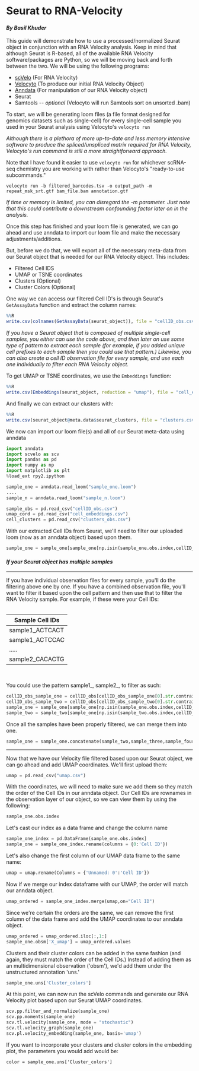 # Seurat to RNA-Velocity
#### *By Basil Khuder*

This guide will demonstrate how to use a processed/normalized Seurat object in conjunction with an RNA Velocity analysis. Keep in mind that although Seurat is R-based, all of the available RNA Velocity software/packages are Python, so we will be moving back and forth between the two. We will be using the following programs: <br>

- [scVelo](https://github.com/theislab/scvelo) (For RNA Velocity)
- [Velocyto](http://velocyto.org/) (To produce our initial RNA Velocity Object)
- [Anndata](https://icb-anndata.readthedocs-hosted.com/en/stable/) (For manipulation of our RNA Velocity object)
- Seurat
- Samtools 
 -- *optional* (Velocyto will run Samtools sort on unsorted .bam)

To start, we will be generating loom files (a file format designed for genomics datasets such as single-cell) for every single-cell sample you used in your Seurat analysis using Velocyto's ```velocyto run```

*Although there is a plethora of more up-to-date and less memory intensive software to produce the spliced/unspliced matrix required
for RNA Velocity, Velocyto's run command is still a more straightforward approach.*

Note that I have found it easier to use ```velocyto run``` 
for whichever scRNA-seq chemistry you are working with rather than Velocyto's "ready-to-use subcommands." 
``` 
velocyto run -b filtered_barcodes.tsv -o output_path -m repeat_msk_srt.gtf bam_file.bam annotation.gtf
```
*If time or memory is limited, you can disregard the -m parameter. Just note that this could contribute a downstream confounding factor
later on in the analysis.*

Once this step has finished and your loom file is generated, we can go ahead and use anndata to import our loom file and make the necessary adjustments/additions. 

But, before we do that, we will export all of the necessary meta-data from our Seurat object that is needed for our RNA Velocity object. This includes:

- Filtered Cell IDS
- UMAP or TSNE coordinates
- Clusters (Optional)
- Cluster Colors (Optional)

One way we can access our filtered Cell ID's is through Seurat's ```GetAssayData``` function and extract the column names:

``` r
%%R
write.csv(colnames(GetAssayData(seurat_object)), file = "cellID_obs.csv")
```
*If you have a Seurat object that is composed of multiple single-cell samples, you either can use the code above, and then later
on use some type of pattern to extract each sample (for example, if you added unique cell prefixes to each sample then you
could use that pattern.)  Likewise, you can also create a cell ID observation file for every sample, and use each one 
individually to filter each RNA Velocity object.*

To get UMAP or TSNE coordinates, we use the ```Embeddings``` function:

``` r
%%R
write.csv(Embeddings(seurat_object, reduction = "umap"), file = "cell_embeddings.csv")
```
And finally we can extract our clusters with: 

```r
%%R
write.csv(seurat_object@meta.data$seurat_clusters, file = "clusters.csv")
```

We now can import our loom file(s) and all of our Seurat meta-data using anndata

```python
import anndata
import scvelo as scv
import pandas as pd
import numpy as np
import matplotlib as plt
%load_ext rpy2.ipython

sample_one = anndata.read_loom("sample_one.loom")
.... 
sample_n = anndata.read_loom("sample_n.loom")

sample_obs = pd.read_csv("cellID_obs.csv")
umap_cord = pd.read_csv("cell_embeddings.csv")
cell_clusters = pd.read_csv("clusters_obs.csv")
```

With our extracted Cell IDs from Seurat, we'll need to filter our uploaded loom (now as an anndata object) based upon them.  

``` python
sample_one = sample_one[sample_one[np.isin(sample_one.obs.index,cellID_obs[0])]]
```
#### *If your Seurat object has multiple samples*<br>
-------------------------------------------------
If you have individual observation files for every sample, you'll do the filtering above one by one.  If you have a combined observation file, you'll want to filter it based upon the cell pattern and then use that to filter the RNA Velocity sample. For example, if these
were your Cell IDs:
<br><br>

| Sample Cell IDs | 
| ------------- | 
| sample1_ACTCACT |
| sample1_ACTCCAC |
|  .....          |
| sample2_CACACTG |

<br>

You could use the pattern sample1_, sample2_, to filter as such:

``` python
cellID_obs_sample_one = cellID_obs[cellID_obs_sample_one[0].str.contrains("sample1_")]
cellID_obs_sample_two = cellID_obs[cellID_obs_sample_two[0].str.contrains("sample2_")]
sample_one = sample_one[sample_one[np.isin(sample_one.obs.index,cellID_obs_sample_one)]]
sample_two = sample_two[sample_one[np.isin(sample_two.obs.index,cellID_obs_sample_two)]]
```
Once all the samples have been properly filtered, we can merge them into one. 
``` python
sample_one = sample_one.concatenate(sample_two,sample_three,sample_four)
```
-------------------------------------------------
Now that we have our Velocity file filtered based upon our Seurat object, we can go ahead and add UMAP coordinates. We'll first upload them:
``` python
umap = pd.read_csv("umap.csv")
```

With the coordinates, we will need to make sure we add them so they match the order of the Cell IDs in our anndata object. Our Cell IDs are rownames in the observation layer of our object, so we can view them by using the following:

``` python
sample_one.obs.index
```
Let's cast our index as a data frame and change the column name

``` python
sample_one_index = pd.DataFrame(sample_one.obs.index]
sample_one = sample_one_index.rename(columns = {0:'Cell ID'})
```
Let's also change the first column of our UMAP data frame to the same name:

``` python
umap = umap.rename(Columns = {'Unnamed: 0':'Cell ID'})
```
Now if we merge our index dataframe with our UMAP, the order will match our anndata object.
``` python
umap_ordered = sample_one_index.merge(umap,on="Cell ID")
```
Since we're certain the orders are the same, we can remove the first column of the data frame and add the UMAP coordinates to our anndata object.
``` python
umap_ordered = umap_ordered.iloc[:,1:]
sample_one.obsm['X_umap'] = umap_ordered.values
```
Clusters and their cluster colors can be added in the same fashion (and again, they must match the order of the Cell IDs.) Instead of adding them as an multidimensional observation ('obsm'), we'd add them under the unstructured annotation 'uns.'

``` python
sample_one.uns['Cluster_colors']
```

At this point, we can now run the scVelo commands and generate our RNA Velocity plot based upon our Seurat UMAP coordinates.

``` python
scv.pp.filter_and_normalize(sample_one)
scv.pp.moments(sample_one)
scv.tl.velocity(sample_one, mode = "stochastic")
scv.tl.velocity_graph(sample_one)
scv.pl.velocity_embedding(sample_one, basis='umap')
```
If you want to incorporate your clusters and cluster colors in the embedding plot, the parameters you would add would be:
```
color = sample_one.uns['Cluster_colors']
```
